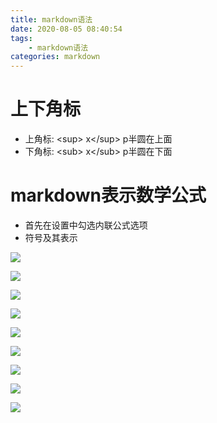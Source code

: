 ```yaml
---
title: markdown语法
date: 2020-08-05 08:40:54
tags:
	- markdown语法
categories: markdown
---
```

# 上下角标

* 上角标: \<sup\> x\</sup\>   p半圆在上面
* 下角标: \<sub\> x\</sub\>   p半圆在下面

# markdown表示数学公式

* 首先在设置中勾选内联公式选项
* 符号及其表示

![](https://i.loli.net/2020/08/05/OnRY2D3HVZWx8oM.png)

![](https://i.loli.net/2020/08/05/gmerKzfXjZIU3RQ.png)

![](https://i.loli.net/2020/08/05/M9UayJhWKcjBbe3.png)

![](https://i.loli.net/2020/08/05/ZjFpV4Cd5nvcPAD.png)

![](https://i.loli.net/2020/08/05/SvLhmWbgF9HT6Mt.png)

![](https://i.loli.net/2020/08/05/gNCOfKT6hkZjwQV.png)

![](https://i.loli.net/2020/08/05/xni1YyapqNmkT5A.png)

![](https://i.loli.net/2020/08/05/Nx9DCZ8ic7fIPKS.png)

![](https://i.loli.net/2020/08/05/j4xcCpYFte6f9RM.png)


